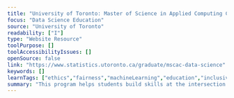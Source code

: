 ```yaml
---
title: "University of Toronto: Master of Science in Applied Computing Concentration in Data Science"
focus: "Data Science Education"
source: "University of Toronto"
readability: ["I"]
type: "Website Resource"
toolPurpose: []
toolAccessibilityIssues: []
openSource: false
link: "https://www.statistics.utoronto.ca/graduate/mscac-data-science"
keywords: []
learnTags: ["ethics","fairness","machineLearning","education","inclusivePractice","canadianLandscape"]
summary: "This program helps students build skills at the intersection of computer science and statistics, learning how to solve complex data challenges and gain hands-on industry experience.  "
---
```


